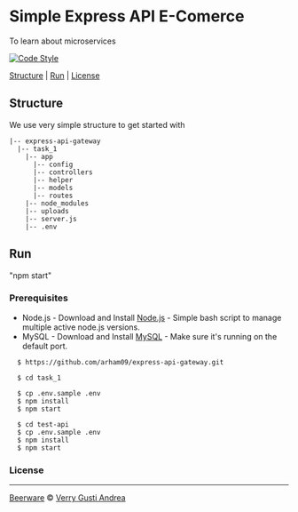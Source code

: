 # Simple Express API E-Comerce

To learn about microservices

[![Code Style](https://img.shields.io/badge/code%20style-standard-green.svg)](https://github.com/feross/standard)

[Structure](#structure) |
[Run](#run) |
[License](#license)

## Structure

We use very simple structure to get started with

```
|-- express-api-gateway
  |-- task_1
    |-- app
      |-- config
      |-- controllers
      |-- helper
      |-- models
      |-- routes
    |-- node_modules
    |-- uploads
    |-- server.js
    |-- .env
```

## Run

"npm start"

### Prerequisites
- Node.js - Download and Install [Node.js](https://nodejs.org/en/) - Simple bash script to manage multiple active node.js versions.
- MySQL - Download and Install [MySQL](https://www.mysql.com/downloads/) - Make sure it's running on the default port.


```
  $ https://github.com/arham09/express-api-gateway.git

  $ cd task_1
  
  $ cp .env.sample .env
  $ npm install
  $ npm start

  $ cd test-api
  $ cp .env.sample .env
  $ npm install
  $ npm start
```

### License
----

[Beerware](https://en.wikipedia.org/wiki/Beerware "Beerware") © [Verry Gusti Andrea](https://www.instagram.com/verrygustiandrea/ "Verry")